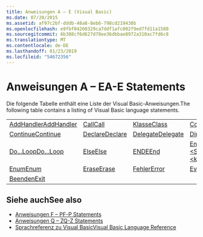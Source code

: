 ```yaml
---
title: Anweisungen A – E (Visual Basic)
ms.date: 07/20/2015
ms.assetid: af97c2bf-dddb-48a8-8eb6-798cd219430b
ms.openlocfilehash: e9fbf04260329ca7ddf1afc002f9ed7fd11a1580
ms.sourcegitcommit: 6b308cf6d627d78ee36dbbae8972a310ac7fd6c8
ms.translationtype: MT
ms.contentlocale: de-DE
ms.lasthandoff: 01/23/2019
ms.locfileid: "54672356"
---
```

# <a name="a-e-statements"></a><span data-ttu-id="89949-102">Anweisungen A – E</span><span class="sxs-lookup"><span data-stu-id="89949-102">A-E Statements</span></span>
<span data-ttu-id="89949-103">Die folgende Tabelle enthält eine Liste der Visual Basic-Anweisungen.</span><span class="sxs-lookup"><span data-stu-id="89949-103">The following table contains a listing of Visual Basic language statements.</span></span>  
  
|||||  
|---|---|---|---|  
|[<span data-ttu-id="89949-104">AddHandler</span><span class="sxs-lookup"><span data-stu-id="89949-104">AddHandler</span></span>](../../../visual-basic/language-reference/statements/addhandler-statement.md)|[<span data-ttu-id="89949-105">Call</span><span class="sxs-lookup"><span data-stu-id="89949-105">Call</span></span>](../../../visual-basic/language-reference/statements/call-statement.md)|[<span data-ttu-id="89949-106">Klasse</span><span class="sxs-lookup"><span data-stu-id="89949-106">Class</span></span>](../../../visual-basic/language-reference/statements/class-statement.md)|[<span data-ttu-id="89949-107">Const</span><span class="sxs-lookup"><span data-stu-id="89949-107">Const</span></span>](../../../visual-basic/language-reference/statements/const-statement.md)|  
|[<span data-ttu-id="89949-108">Continue</span><span class="sxs-lookup"><span data-stu-id="89949-108">Continue</span></span>](../../../visual-basic/language-reference/statements/continue-statement.md)|[<span data-ttu-id="89949-109">Declare</span><span class="sxs-lookup"><span data-stu-id="89949-109">Declare</span></span>](../../../visual-basic/language-reference/statements/declare-statement.md)|[<span data-ttu-id="89949-110">Delegate</span><span class="sxs-lookup"><span data-stu-id="89949-110">Delegate</span></span>](../../../visual-basic/language-reference/statements/delegate-statement.md)|[<span data-ttu-id="89949-111">Dim</span><span class="sxs-lookup"><span data-stu-id="89949-111">Dim</span></span>](../../../visual-basic/language-reference/statements/dim-statement.md)|  
|[<span data-ttu-id="89949-112">Do...Loop</span><span class="sxs-lookup"><span data-stu-id="89949-112">Do...Loop</span></span>](../../../visual-basic/language-reference/statements/do-loop-statement.md)|[<span data-ttu-id="89949-113">Else</span><span class="sxs-lookup"><span data-stu-id="89949-113">Else</span></span>](../../../visual-basic/language-reference/statements/else-statement.md)|[<span data-ttu-id="89949-114">ENDE</span><span class="sxs-lookup"><span data-stu-id="89949-114">End</span></span>](../../../visual-basic/language-reference/statements/end-statement.md)|[<span data-ttu-id="89949-115">End \<Schlüsselwort></span><span class="sxs-lookup"><span data-stu-id="89949-115">End \<keyword></span></span>](../../../visual-basic/language-reference/statements/end-keyword-statement.md)|  
|[<span data-ttu-id="89949-116">Enum</span><span class="sxs-lookup"><span data-stu-id="89949-116">Enum</span></span>](../../../visual-basic/language-reference/statements/enum-statement.md)|[<span data-ttu-id="89949-117">Erase</span><span class="sxs-lookup"><span data-stu-id="89949-117">Erase</span></span>](../../../visual-basic/language-reference/statements/erase-statement.md)|[<span data-ttu-id="89949-118">Fehler</span><span class="sxs-lookup"><span data-stu-id="89949-118">Error</span></span>](../../../visual-basic/language-reference/statements/error-statement.md)|[<span data-ttu-id="89949-119">Event</span><span class="sxs-lookup"><span data-stu-id="89949-119">Event</span></span>](../../../visual-basic/language-reference/statements/event-statement.md)|  
|[<span data-ttu-id="89949-120">Beenden</span><span class="sxs-lookup"><span data-stu-id="89949-120">Exit</span></span>](../../../visual-basic/language-reference/statements/exit-statement.md)||||  
  
## <a name="see-also"></a><span data-ttu-id="89949-121">Siehe auch</span><span class="sxs-lookup"><span data-stu-id="89949-121">See also</span></span>
- [<span data-ttu-id="89949-122">Anweisungen F – P</span><span class="sxs-lookup"><span data-stu-id="89949-122">F-P Statements</span></span>](../../../visual-basic/language-reference/statements/f-p-statements.md)
- [<span data-ttu-id="89949-123">Anweisungen Q – Z</span><span class="sxs-lookup"><span data-stu-id="89949-123">Q-Z Statements</span></span>](../../../visual-basic/language-reference/statements/q-z-statements.md)
- [<span data-ttu-id="89949-124">Sprachreferenz zu Visual Basic</span><span class="sxs-lookup"><span data-stu-id="89949-124">Visual Basic Language Reference</span></span>](../../../visual-basic/language-reference/index.md)
